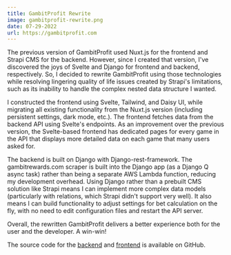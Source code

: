 ```yaml
---
title: GambitProfit Rewrite
image: gambitprofit-rewrite.png
date: 07-29-2022
url: https://gambitprofit.com
---
```


The previous version of GambitProfit used Nuxt.js for the frontend and Strapi CMS for the backend. However, since I created that version, I've discovered the joys of Svelte and Django for frontend and backend, respectively. So, I decided to rewrite GambitProfit using those technologies while resolving lingering quality of life issues created by Strapi's limitations, such as its inability to handle the complex nested data structure I wanted.

I constructed the frontend using Svelte, Tailwind, and Daisy UI, while migrating all existing functionality from the Nuxt.js version (including persistent settings, dark mode, etc.). The frontend fetches data from the backend API using Svelte's endpoints. As an improvement over the previous version, the Svelte-based frontend has dedicated pages for every game in the API that displays more detailed data on each game that many users asked for.

The backend is built on Django with Django-rest-framework. The gambitrewards.com scraper is built into the Django app (as a Django Q async task) rather than being a separate AWS Lambda function, reducing my development overhead. Using Django rather than a prebuilt CMS solution like Strapi means I can implement more complex data models (particularly with relations, which Strapi didn't support very well). It also means I can build functionality to adjust settings for bet calculation on the fly, with no need to edit configuration files and restart the API server.

Overall, the rewritten GambitProfit delivers a better experience both for the user and the developer. A win-win!

The source code for the [backend](https://github.com/unixfy/gambitprofit-new-backend) and [frontend](https://github.com/unixfy/gambitprofit-new-frontend) is available on GitHub.